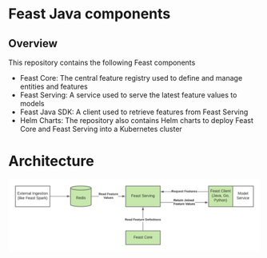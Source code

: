 # Feast Java components

## Overview

This repository contains the following Feast components
* Feast Core: The central feature registry used to define and manage entities and features
* Feast Serving: A service used to serve the latest feature values to models
* Feast Java SDK: A client used to retrieve features from Feast Serving
* Helm Charts: The repository also contains Helm charts to deploy Feast Core and Feast Serving into a Kubernetes cluster

# Architecture

![](docs/architecture.png)